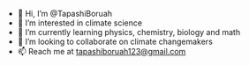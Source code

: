 - 👋 Hi, I’m @TapashiBoruah
- 👀 I’m interested in climate science 
- 🌱 I’m currently learning physics, chemistry, biology and math 
- 💞️ I’m looking to collaborate on climate changemakers 
- 📫 Reach me at tapashiboruah123@gmail.com 

<!---
TapashiBoruah/TapashiBoruah is a ✨ special ✨ repository because its `README.md` (this file) appears on your GitHub profile.
You can click the Preview link to take a look at your changes.
--->
